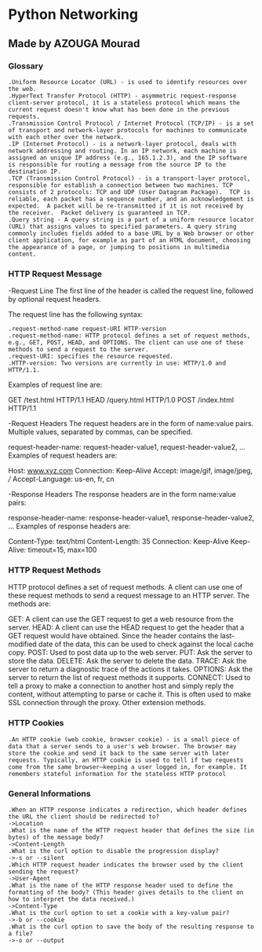 # Python Networking
## Made by AZOUGA Mourad

### Glossary
	.Uniform Resource Locator (URL) - is used to identify resources over the web.
	.HyperText Transfer Protocol (HTTP) - asymmetric request-response client-server protocol, it is a stateless protocol which means the current request doesn't know what has been done in the previous requests.
	.Transmission Control Protocol / Internet Protocol (TCP/IP) - is a set of transport and network-layer protocols for machines to communicate with each other over the network.
	.IP (Internet Protocol) - is a network-layer protocol, deals with network addressing and routing. In an IP network, each machine is assigned an unique IP address (e.g., 165.1.2.3), and the IP software is responsible for routing a message from the source IP to the destination IP.
	.TCP (Transmission Control Protocol) - is a transport-layer protocol, responsible for establish a connection between two machines. TCP consists of 2 protocols: TCP and UDP (User Datagram Package).  TCP is reliable, each packet has a sequence number, and an acknowledgement is expected.  A packet will be re-transmitted if it is not received by the receiver.  Packet delivery is guaranteed in TCP.
	.Query string - A query string is a part of a uniform resource locator (URL) that assigns values to specified parameters. A query string commonly includes fields added to a base URL by a Web browser or other client application, for example as part of an HTML document, choosing the appearance of a page, or jumping to positions in multimedia content.

### HTTP Request Message

-Request Line
The first line of the header is called the request line, followed by optional request headers.

The request line has the following syntax:

	.request-method-name request-URI HTTP-version
	.request-method-name: HTTP protocol defines a set of request methods, e.g., GET, POST, HEAD, and OPTIONS. The client can use one of these methods to send a request to the server.
	.request-URI: specifies the resource requested.
	.HTTP-version: Two versions are currently in use: HTTP/1.0 and HTTP/1.1.
Examples of request line are:

GET /test.html HTTP/1.1
HEAD /query.html HTTP/1.0
POST /index.html HTTP/1.1

-Request Headers
The request headers are in the form of name:value pairs. Multiple values, separated by commas, can be specified.

request-header-name: request-header-value1, request-header-value2, ...
Examples of request headers are:

Host: www.xyz.com
Connection: Keep-Alive
Accept: image/gif, image/jpeg, */*
Accept-Language: us-en, fr, cn

-Response Headers
The response headers are in the form name:value pairs:

response-header-name: response-header-value1, response-header-value2, ...
Examples of response headers are:

Content-Type: text/html
Content-Length: 35
Connection: Keep-Alive
Keep-Alive: timeout=15, max=100

### HTTP Request Methods
HTTP protocol defines a set of request methods. A client can use one of these request methods to send a request message to an HTTP server. The methods are:

GET: A client can use the GET request to get a web resource from the server.
HEAD: A client can use the HEAD request to get the header that a GET request would have obtained. Since the header contains the last-modified date of the data, this can be used to check against the local cache copy.
POST: Used to post data up to the web server.
PUT: Ask the server to store the data.
DELETE: Ask the server to delete the data.
TRACE: Ask the server to return a diagnostic trace of the actions it takes.
OPTIONS: Ask the server to return the list of request methods it supports.
CONNECT: Used to tell a proxy to make a connection to another host and simply reply the content, without attempting to parse or cache it. This is often used to make SSL connection through the proxy.
Other extension methods.

### HTTP Cookies
	.An HTTP cookie (web cookie, browser cookie) - is a small piece of data that a server sends to a user's web browser. The browser may store the cookie and send it back to the same server with later requests. Typically, an HTTP cookie is used to tell if two requests come from the same browser—keeping a user logged in, for example. It remembers stateful information for the stateless HTTP protocol

### General Informations
	.When an HTTP response indicates a redirection, which header defines the URL the client should be redirected to? 
	->Location
	.What is the name of the HTTP request header that defines the size (in bytes) of the message body?
	->Content-Length
	.What is the curl option to disable the progression display?
	->-s or --silent
	.Which HTTP request header indicates the browser used by the client sending the request?
	->User-Agent
	.What is the name of the HTTP response header used to define the formatting of the body? (This header gives details to the client on how to interpret the data received.)
	->Content-Type
	.What is the curl option to set a cookie with a key-value pair?
	->-b or --cookie
	.What is the curl option to save the body of the resulting response to a file?
	->-o or --output


